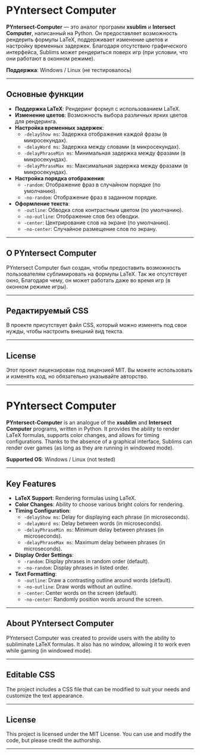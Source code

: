 # PYntersect Computer

**PYntersect-Computer** — это аналог программ **xsublim** и **Intersect Computer**, написанный на Python. Он предоставляет возможность рендерить формулы LaTeX, поддерживает изменение цветов и настройку временных задержек. Благодаря отсутствию графического интерфейса, Sublims может рендериться поверх игр (при условии, что они работают в оконном режиме).

**Поддержка**: Windows / Linux (не тестировалось)

---

## Основные функции

- **Поддержка LaTeX**: Рендеринг формул с использованием LaTeX.
- **Изменение цветов**: Возможность выбора различных ярких цветов для рендеринга.
- **Настройка временных задержек**:
  - `-delayShow ms`: Задержка отображения каждой фразы (в микросекундах).
  - `-delayWord ms`: Задержка между словами (в микросекундах).
  - `-delayPhraseMin ms`: Минимальная задержка между фразами (в микросекундах).
  - `-delayPhraseMax ms`: Максимальная задержка между фразами (в микросекундах).
- **Настройка порядка отображения**:
  - `-random`: Отображение фраз в случайном порядке (по умолчанию).
  - `-no-random`: Отображение фраз в заданном порядке.
- **Оформление текста**:
  - `-outline`: Обводка слов контрастным цветом (по умолчанию).
  - `-no-outline`: Отображение слов без обводки.
  - `-center`: Центрирование слов на экране (по умолчанию).
  - `-no-center`: Случайное размещение слов по экрану.

---

## О PYntersect Computer
PYntersect Computer был создан, чтобы предоставить возможность пользователям сублимировать на формулы LaTeX. Так же отсутствует окно, Благодаря чему, он может работать даже во время игр (в оконном режиме игры).

---

## Редактируемый CSS
В проекте присутствует файл CSS, который можно изменять под свои нужды, чтобы настроить внешний вид текста.

---

## License
Этот проект лицензирован под лицензией MIT. Вы можете использовать и изменять код, но обязательно указывайте авторство.

---




# PYntersect Computer

**PYntersect-Computer** is an analogue of the **xsublim** and **Intersect Computer** programs, written in Python. It provides the ability to render LaTeX formulas, supports color changes, and allows for timing configurations. Thanks to the absence of a graphical interface, Sublims can render over games (as long as they are running in windowed mode).

**Supported OS**: Windows / Linux (not tested)

---

## Key Features

- **LaTeX Support**: Rendering formulas using LaTeX.
- **Color Changes**: Ability to choose various bright colors for rendering.
- **Timing Configuration**:
  - `-delayShow ms`: Delay for displaying each phrase (in microseconds).
  - `-delayWord ms`: Delay between words (in microseconds).
  - `-delayPhraseMin ms`: Minimum delay between phrases (in microseconds).
  - `-delayPhraseMax ms`: Maximum delay between phrases (in microseconds).
- **Display Order Settings**:
  - `-random`: Display phrases in random order (default).
  - `-no-random`: Display phrases in listed order.
- **Text Formatting**:
  - `-outline`: Draw a contrasting outline around words (default).
  - `-no-outline`: Draw words without an outline.
  - `-center`: Center words on the screen (default).
  - `-no-center`: Randomly position words around the screen.

---

## About PYntersect Computer
PYntersect Computer was created to provide users with the ability to subliminate LaTeX formulas. It also has no window, allowing it to work even while gaming (in windowed mode).

---

## Editable CSS
The project includes a CSS file that can be modified to suit your needs and customize the text appearance.

---

## License
This project is licensed under the MIT License. You can use and modify the code, but please credit the authorship.

---


